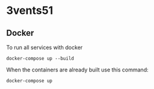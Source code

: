 # 3vents51

## Docker

To run all services with docker 

```shell
docker-compose up --build
```

When the containers are already built use this command:

```shell
docker-compose up
```